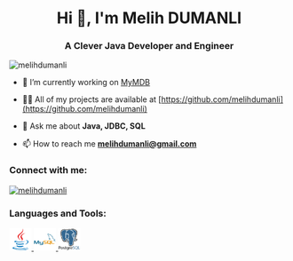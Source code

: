 <h1 align="center">Hi 👋, I'm Melih DUMANLI</h1>
<h3 align="center">A Clever Java Developer and Engineer</h3>

<p align="left"> <img src="https://komarev.com/ghpvc/?username=melihdumanli&label=Profile%20views&color=0e75b6&style=flat" alt="melihdumanli" /> </p>

- 🔭 I’m currently working on [MyMDB](https://github.com/melihdumanli/MyMDB)

- 👨‍💻 All of my projects are available at [https://github.com/melihdumanli](https://github.com/melihdumanli)

- 💬 Ask me about **Java, JDBC, SQL**

- 📫 How to reach me **melihdumanli@gmail.com**

<h3 align="left">Connect with me:</h3>
<p align="left">
<a href="https://linkedin.com/in/melihdumanli" target="blank"><img align="center" src="https://raw.githubusercontent.com/rahuldkjain/github-profile-readme-generator/master/src/images/icons/Social/linked-in-alt.svg" alt="melihdumanli" height="30" width="40" /></a>
</p>

<h3 align="left">Languages and Tools:</h3>
<p align="left"> <a href="https://www.java.com" target="_blank" rel="noreferrer"> <img src="https://raw.githubusercontent.com/devicons/devicon/master/icons/java/java-original.svg" alt="java" width="40" height="40"/> </a> <a href="https://www.mysql.com/" target="_blank" rel="noreferrer"> <img src="https://raw.githubusercontent.com/devicons/devicon/master/icons/mysql/mysql-original-wordmark.svg" alt="mysql" width="40" height="40"/> </a> <a href="https://www.postgresql.org" target="_blank" rel="noreferrer"> <img src="https://raw.githubusercontent.com/devicons/devicon/master/icons/postgresql/postgresql-original-wordmark.svg" alt="postgresql" width="40" height="40"/> </a> </p>
